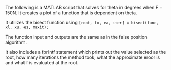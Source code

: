 The following is a MATLAB script that solves for theta in degrees when F = 150N. It creates a plot of a function that is dependent on theta.

It utilizes the bisect function using `[root, fx, ea, iter] = bisect(func, xl, xu, es, maxit);`

The function input and outputs are the same as in the false position algorithm.

It also includes a fprintf statement which prints out the value selected as the root, how many iterations the method took, what the approximate eroor is and what f is evaluated at the root.
